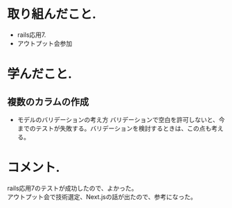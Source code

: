 # 取り組んだこと. 
- rails応用7. 
- アウトプット会参加

# 学んだこと. 
## 複数のカラムの作成
- モデルのバリデーションの考え方
バリデーションで空白を許可しないと、今までのテストが失敗する。バリデーションを検討するときは、この点も考える。

# コメント. 
rails応用7のテストが成功したので、よかった。  
アウトプット会で技術選定、Next.jsの話が出たので、参考になった。